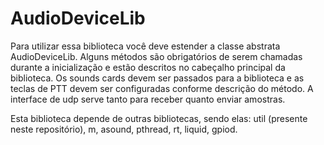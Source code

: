 # AudioDeviceLib

Para utilizar essa biblioteca você deve estender a classe abstrata AudioDeviceLib. 
Alguns métodos são obrigatórios de serem chamadas durante a inicialização e estão descritos no cabeçalho principal da biblioteca.
Os sounds cards devem ser passados para a biblioteca e as teclas de PTT devem ser configuradas conforme descrição do método. 
A interface de udp serve tanto para receber quanto enviar amostras.

Esta biblioteca depende de outras bibliotecas, sendo elas: util (presente neste repositório), m, asound, pthread, rt, liquid, gpiod.
